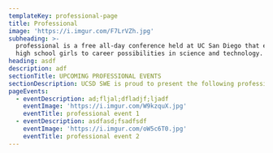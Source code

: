 ```yaml
---
templateKey: professional-page
title: Professional
image: 'https://i.imgur.com/F7LrVZh.jpg'
subheading: >-
  professional is a free all-day conference held at UC San Diego that exposes
  high school girls to career possibilities in science and technology.
heading: asdf
description: adf
sectionTitle: UPCOMING PROFESSIONAL EVENTS
sectionDescription: UCSD SWE is proud to present the following professional events
pageEvents:
  - eventDescription: ad;fljal;dfladjf;ljadf
    eventImage: 'https://i.imgur.com/W9kzquX.jpg'
    eventTitle: professional event 1
  - eventDescription: asdfasd;fsadfsdf
    eventImage: 'https://i.imgur.com/oW5c6T0.jpg'
    eventTitle: professional event 2
---
```


